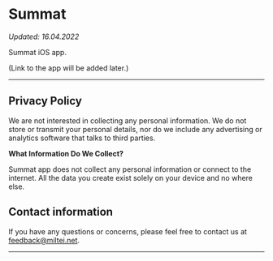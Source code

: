 # Summat

_Updated: 16.04.2022_

Summat iOS app.

(Link to the app will be added later.)

---

## Privacy Policy

We are not interested in collecting any personal information. We do not store or transmit your personal details, nor do we include any advertising or analytics software that talks to third parties.

**What Information Do We Collect?**

Summat app does not collect any personal information or connect to the internet. All the data you create exist solely on your device and no where else.

## Contact information

If you have any questions or concerns, please feel free to contact us at feedback@miltei.net.

---
